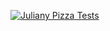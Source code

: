 [![Juliany Pizza Tests](https://github.com/kzborisov/Juliany-Pizza/actions/workflows/ci.yml/badge.svg)](https://github.com/kzborisov/Juliany-Pizza/actions/workflows/ci.yml)